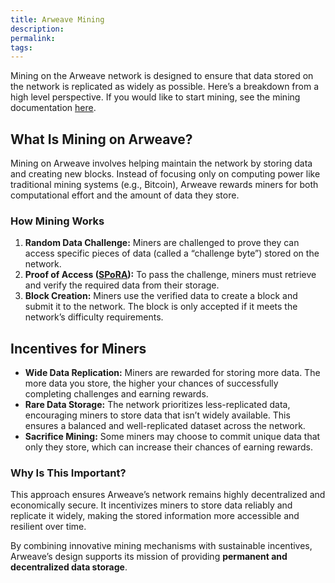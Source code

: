 ```yaml
---
title: Arweave Mining
description: 
permalink: 
tags:
---
```

Mining on the Arweave network is designed to ensure that data stored on the network is replicated as widely as possible. Here’s a breakdown from a high level perspective. If you would like to start mining, see the mining documentation [here](https://docs.arweave.org/info/mining/mining-guide).

## What Is Mining on Arweave?

Mining on Arweave involves helping maintain the network by storing data and creating new blocks. Instead of focusing only on computing power like traditional mining systems (e.g., Bitcoin), Arweave rewards miners for both computational effort and the amount of data they store.

### How Mining Works

1. **Random Data Challenge:** Miners are challenged to prove they can access specific pieces of data (called a “challenge byte”) stored on the network.
2. **Proof of Access ([SPoRA](https://github.com/ArweaveTeam/arweave-standards/blob/master/ans/ANS-103.md)):** To pass the challenge, miners must retrieve and verify the required data from their storage.
3. **Block Creation:** Miners use the verified data to create a block and submit it to the network. The block is only accepted if it meets the network’s difficulty requirements.

## Incentives for Miners

- **Wide Data Replication:** Miners are rewarded for storing more data. The more data you store, the higher your chances of successfully completing challenges and earning rewards.
- **Rare Data Storage:** The network prioritizes less-replicated data, encouraging miners to store data that isn’t widely available. This ensures a balanced and well-replicated dataset across the network.
- **Sacrifice Mining:** Some miners may choose to commit unique data that only they store, which can increase their chances of earning rewards.

### Why Is This Important?

This approach ensures Arweave’s network remains highly decentralized and economically secure. It incentivizes miners to store data reliably and replicate it widely, making the stored information more accessible and resilient over time.

By combining innovative mining mechanisms with sustainable incentives, Arweave’s design supports its mission of providing **permanent and decentralized data storage**.
